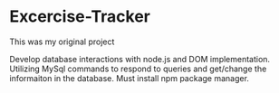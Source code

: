 # Excercise-Tracker
This was my original project

Develop database interactions with node.js and DOM implementation. 
Utilizing MySql commands to respond to queries and get/change the informaiton in the database. 
Must install npm package manager.



